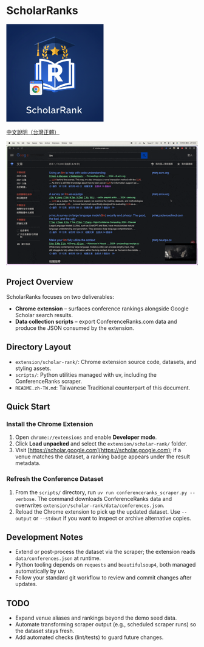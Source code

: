 # ScholarRanks

<img src="ScholarRanks.png" alt="ScholarRank Icon" width="256">

[中文說明（台灣正體）](README.zh-TW.md)

![Demo](demo.gif)

## Project Overview
ScholarRanks focuses on two deliverables:
- **Chrome extension** – surfaces conference rankings alongside Google Scholar search results.
- **Data collection scripts** – export ConferenceRanks.com data and produce the JSON consumed by the extension.

## Directory Layout
- `extension/scholar-rank/`: Chrome extension source code, datasets, and styling assets.
- `scripts/`: Python utilities managed with uv, including the ConferenceRanks scraper.
- `README.zh-TW.md`: Taiwanese Traditional counterpart of this document.

## Quick Start
### Install the Chrome Extension
1. Open `chrome://extensions` and enable **Developer mode**.
2. Click **Load unpacked** and select the `extension/scholar-rank/` folder.
3. Visit [https://scholar.google.com](https://scholar.google.com); if a venue matches the dataset, a ranking badge appears under the result metadata.

### Refresh the Conference Dataset
1. From the `scripts/` directory, run `uv run conferenceranks_scraper.py --verbose`. The command downloads ConferenceRanks data and overwrites `extension/scholar-rank/data/conferences.json`.
2. Reload the Chrome extension to pick up the updated dataset. Use `--output` or `--stdout` if you want to inspect or archive alternative copies.

## Development Notes
- Extend or post-process the dataset via the scraper; the extension reads `data/conferences.json` at runtime.
- Python tooling depends on `requests` and `beautifulsoup4`, both managed automatically by uv.
- Follow your standard git workflow to review and commit changes after updates.

## TODO
- Expand venue aliases and rankings beyond the demo seed data.
- Automate transforming scraper output (e.g., scheduled scraper runs) so the dataset stays fresh.
- Add automated checks (lint/tests) to guard future changes.
